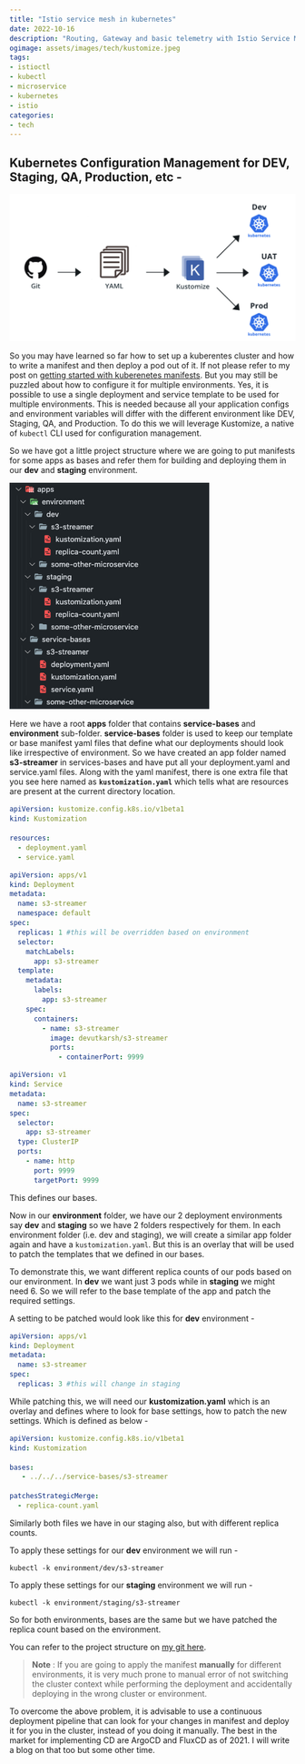 ```yaml
---
title: "Istio service mesh in kubernetes"
date: 2022-10-16
description: "Routing, Gateway and basic telemetry with Istio Service Mesh in Kubernetes cluster"
ogimage: assets/images/tech/kustomize.jpeg
tags: 
- istioctl
- kubectl
- microservice
- kubernetes
- istio
categories:
- tech
---
```

Kubernetes Configuration Management for DEV, Staging, QA, Production, etc - 
---

![kustomize](assets/images/tech/kustomize.jpeg)

So you may have learned so far how to set up a kuberentes cluster and how to write a manifest and then deploy a pod out of it. If not please refer to my post on [getting started with kuberenetes manifests](../getting-started-with-kubernetes-manifests/). But you may still be puzzled about how to configure it for multiple environments. Yes, it is possible to use a single deployment and service template to be used for multiple environments. This is needed because all your application configs and environment variables will differ with the different environment like DEV, Staging, QA, and Production. To do this we will leverage Kustomize, a native of ```kubectl``` CLI used for configuration management.

So we have got a little project structure where we are going to put manifests for some apps as bases and refer them for building and deploying them in our **dev** and **staging** environment.

![dir-structure](assets/images/tech/dir-structure-kustomize.png)

Here we have a root **apps** folder that contains **service-bases** and **environment** sub-folder. **service-bases** folder is used to keep our template or base manifest yaml files that define what our deployments should look like irrespective of environment. So we have created an app folder named **s3-streamer** in services-bases and have put all your deployment.yaml and service.yaml files. Along with the yaml manifest, there is one extra file that you see here named as **```kustomization.yaml```** which tells what are resources are present at the current directory location.
```kustomization.yaml
apiVersion: kustomize.config.k8s.io/v1beta1
kind: Kustomization

resources:
  - deployment.yaml
  - service.yaml
```
```deployment.yaml
apiVersion: apps/v1
kind: Deployment
metadata:
  name: s3-streamer
  namespace: default
spec:
  replicas: 1 #this will be overridden based on environment
  selector:
    matchLabels:
      app: s3-streamer
  template:
    metadata:
      labels:
        app: s3-streamer
    spec:
      containers:
        - name: s3-streamer
          image: devutkarsh/s3-streamer
          ports:
            - containerPort: 9999
```
```service.yaml
apiVersion: v1
kind: Service
metadata:
  name: s3-streamer
spec:
  selector:
    app: s3-streamer
  type: ClusterIP
  ports:
    - name: http
      port: 9999
      targetPort: 9999
```
This defines our bases.

Now in our **environment** folder, we have our 2 deployment environments say **dev** and **staging** so we have 2 folders respectively for them. In each environment folder (i.e. dev and staging), we will create a similar app folder again and have a ```kustomization.yaml```. But this is an overlay that will be used to patch the templates that we defined in our bases.

To demonstrate this, we want different replica counts of our pods based on our environment. In **dev** we want just 3 pods while in **staging** we might need 6. So we will refer to the base template of the app and patch the required settings.

A setting to be patched would look like this for **dev** environment -
```replica-count.yaml
apiVersion: apps/v1
kind: Deployment
metadata:
  name: s3-streamer
spec:
  replicas: 3 #this will change in staging
```

While patching this, we will need our **kustomization.yaml** which is an overlay and defines where to look for base settings, how to patch the new settings. Which is defined as below -

```kustomization.yaml
apiVersion: kustomize.config.k8s.io/v1beta1
kind: Kustomization

bases:
   - ../../../service-bases/s3-streamer

patchesStrategicMerge:
  - replica-count.yaml
```

Similarly both files we have in our staging also, but with different replica counts.

To apply these settings for our **dev** environment we will run -
```
kubectl -k environment/dev/s3-streamer
```

To apply these settings for our **staging** environment we will run -
```
kubectl -k environment/staging/s3-streamer
```

So for both environments, bases are the same but we have patched the replica count based on the environment.

You can refer to the project structure on [my git here](https://github.com/devutkarsh/kubernetes/tree/master/apps).

> **Note** : If you are going to apply the manifest **manually** for different environments, it is very much prone to manual error of not switching the cluster context while performing the deployment and accidentally deploying in the wrong cluster or environment.

To overcome the above problem, it is advisable to use a continuous deployment pipeline that can look for your changes in manifest and deploy it for you in the cluster, instead of you doing it manually. The best in the market for implementing CD are ArgoCD and FluxCD as of 2021. I will write a blog on that too but some other time.






